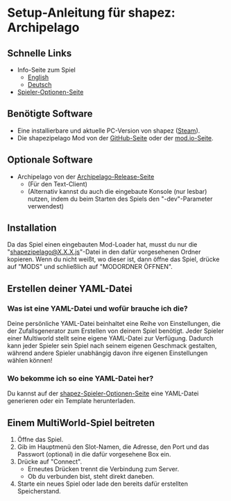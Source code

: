 # Setup-Anleitung für shapez: Archipelago

## Schnelle Links

- Info-Seite zum Spiel
    * [English](/games/shapez/info/en)
    * [Deutsch](/games/shapez/info/de)
- [Spieler-Optionen-Seite](/games/shapez/player-options)

## Benötigte Software

- Eine installierbare und aktuelle PC-Version von shapez ([Steam](https://store.steampowered.com/app/1318690/shapez/)).
- Die shapezipelago Mod von der [GitHub-Seite](https://github.com/BlastSlimey/shapezipelago/releases) oder der [mod.io-Seite](https://mod.io/g/shapez/m/shapezipelago).

## Optionale Software

- Archipelago von der [Archipelago-Release-Seite](https://github.com/ArchipelagoMW/Archipelago/releases)
    * (Für den Text-Client)
    * (Alternativ kannst du auch die eingebaute Konsole (nur lesbar) nutzen, indem du beim Starten des Spiels den 
  "-dev"-Parameter verwendest)

## Installation

Da das Spiel einen eingebauten Mod-Loader hat, musst du nur die "shapezipelago@X.X.X.js"-Datei in den dafür vorgesehenen
Ordner kopieren. Wenn du nicht weißt, wo dieser ist, dann öffne das Spiel, drücke auf "MODS" und schließlich auf
"MODORDNER ÖFFNEN".

## Erstellen deiner YAML-Datei

### Was ist eine YAML-Datei und wofür brauche ich die?

Deine persönliche YAML-Datei beinhaltet eine Reihe von Einstellungen, die der Zufallsgenerator zum Erstellen von deinem 
Spiel benötigt. Jeder Spieler einer Multiworld stellt seine eigene YAML-Datei zur Verfügung. Dadurch kann jeder Spieler 
sein Spiel nach seinem eigenen Geschmack gestalten, während andere Spieler unabhängig davon ihre eigenen Einstellungen 
wählen können!

### Wo bekomme ich so eine YAML-Datei her?

Du kannst auf der [shapez-Spieler-Optionen-Seite](/games/shapez/player-options) eine YAML-Datei generieren oder ein Template herunterladen.

## Einem MultiWorld-Spiel beitreten

1. Öffne das Spiel.
2. Gib im Hauptmenü den Slot-Namen, die Adresse, den Port und das Passwort (optional) in die dafür vorgesehene Box ein.
3. Drücke auf "Connect".
   - Erneutes Drücken trennt die Verbindung zum Server.
   - Ob du verbunden bist, steht direkt daneben.
4. Starte ein neues Spiel oder lade den bereits dafür erstellten Speicherstand.
